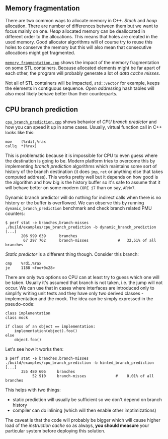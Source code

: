 Memory fragmentation
--------------------
There are two common ways to allocate memory in C++. _Stack_ and _heap_ allocation. There are number of differences between them but we want to focus mainly on one. _Heap_ allocated memory can be deallocated in different order to the allocations. This means that holes are created in the used memory. Good allocator algorithms will of course try to reuse this holes to conserve the memory but this will also mean that consecutive allocations might get fragmented.

[`memory_fragmentation.cpp`](memory_fragmentation.cpp) shows the impact of the memory fragmentation on some STL containers. Because allocated elements might be far apart of each other, the program will probably generate a lot of _data cache misses_.

Not all of STL containers will be impacted, `std::vector` for example, keeps the elements in contiguous sequence. _Open addressing_ hash tables will also most likely behave better than their counterparts.


CPU branch prediction
---------------------
[`cpu_branch_prediction.cpp`](cpu_branch_prediction.cpp) shows behavior of _CPU branch predictor_ and how you can speed it up in some cases. Usually, virtual function call in C++ looks like this:

```
mov    (%rdi),%rax
callq  *(%rax)
```

This is problematic because it is impossible for CPU to even guess where the destination is going to be. Modern platform tries to overcome this by implementing _branch prediction_ algorithms which maintains some sort of history of the branch destination (it does `jmp`, `ret` or anything else that takes computed address). This works pretty well but it depends on how good is the algorithm and how big is the history buffer so it's safe to assume that it will behave better on some modern `CORE i7` than on say, `ARMv7`.

Dynamic branch predictor will do nothing for indirect calls when there is no history or the buffer is overflowed. We can observe this by running `dynamic_branch_prediction` benchmark and check branch related PMU counters:

```
$ perf stat -e branches,branch-misses ./build/examples/cpu_branch_prediction -b dynamic_branch_prediction
[...]
       206 999 639      branches                                                    
        67 297 762      branch-misses             #   32,51% of all branches
```

_Static predictor_ is a different thing though. Consider this branch:

```
cmp    %rdi,%rax
je     1188 <foo+0x28>
```

There are only two options so CPU can at least try to guess which one will be taken. Usually it's assumed that branch is not taken, i.e. the jump will not occur. We can use that in cases where interfaces are introduced only to simplify writing unit tests and they have only two derived classes - implementation and the mock. The idea can be simply expressed in the pseudo-code:

```
class implementation
class mock

if class of an object == implementation:
    implementation(object).foo()
else
    object.foo()
```

Let's see how it works then:

```
$ perf stat -e branches,branch-misses ./build/examples/cpu_branch_prediction -b hinted_branch_prediction
[...]
       355 480 606     branches                                                    
            52 910     branch-misses             #    0,01% of all branches        
```

This helps with two things:
 - static prediction will usually be sufficient so we don't depend on branch history
 - compiler can do inlining (which will then enable other imptimizations)

The caveat is that the code will probably be bigger which will cause higher load of the _instruction cache_ so as always, **you should measure** your particular system before deploying this solution.

